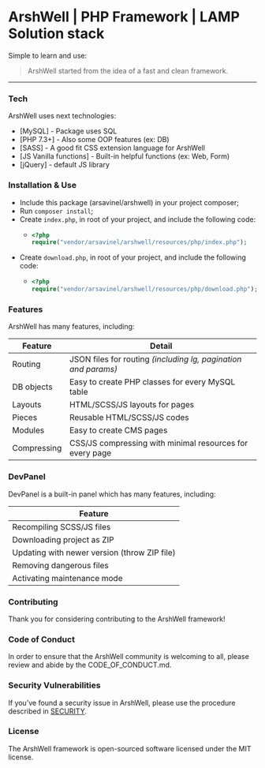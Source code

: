# ArshWell | PHP Framework | LAMP Solution stack

Simple to learn and use:
>  ArshWell started from the idea of a fast and clean framework.
---

### Tech

ArshWell uses next technologies:

- [MySQL] - Package uses SQL
- [PHP 7.3+] - Also some OOP features (ex: DB)
- [SASS] - A good fit CSS extension language for ArshWell
- [JS Vanilla functions] - Built-in helpful functions (ex: Web, Form)
- [jQuery] - default JS library

### Installation & Use

- Include this package (arsavinel/arshwell) in your project composer;
- Run `composer install`;
- Create `index.php`, in root of your project, and include the following code:
    - ```php
      <?php
      require("vendor/arsavinel/arshwell/resources/php/index.php");
      ```
- Create `download.php`, in root of your project, and include the following code:
    - ```php
      <?php
      require("vendor/arsavinel/arshwell/resources/php/download.php");
      ```

### Features

ArshWell has many features, including:

| Feature | Detail |
| ------ | ------ |
| Routing | JSON files for routing _(including lg, pagination and params)_ |
| DB objects | Easy to create PHP classes for every MySQL table |
| Layouts | HTML/SCSS/JS layouts for pages |
| Pieces | Reusable HTML/SCSS/JS codes |
| Modules | Easy to create CMS pages |
| Compressing | CSS/JS compressing with minimal resources for every page |

### DevPanel

DevPanel is a built-in panel which has many features, including:

| Feature |
| ------ |
| Recompiling SCSS/JS files |
| Downloading project as ZIP |
| Updating with newer version (throw ZIP file) |
| Removing dangerous files |
| Activating maintenance mode |

### Contributing
Thank you for considering contributing to the ArshWell framework!

### Code of Conduct
In order to ensure that the ArshWell community is welcoming to all,
please review and abide by the CODE_OF_CONDUCT.md.

### Security Vulnerabilities
If you’ve found a security issue in ArshWell, please use the procedure
described in [SECURITY](https://github.com/arsavinel/ArshWell/security/policy).

### License
The ArshWell framework is open-sourced software licensed under the MIT license.
